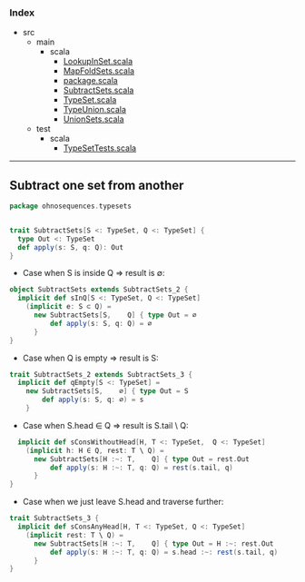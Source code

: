 ### Index

+ src
  + main
    + scala
      + [LookupInSet.scala](LookupInSet.md)
      + [MapFoldSets.scala](MapFoldSets.md)
      + [package.scala](package.md)
      + [SubtractSets.scala](SubtractSets.md)
      + [TypeSet.scala](TypeSet.md)
      + [TypeUnion.scala](TypeUnion.md)
      + [UnionSets.scala](UnionSets.md)
  + test
    + scala
      + [TypeSetTests.scala](../../test/scala/TypeSetTests.md)

------

## Subtract one set from another

```scala
package ohnosequences.typesets


trait SubtractSets[S <: TypeSet, Q <: TypeSet] {
  type Out <: TypeSet
  def apply(s: S, q: Q): Out
}
```

* Case when S is inside Q => result is ∅:

```scala
object SubtractSets extends SubtractSets_2 {
  implicit def sInQ[S <: TypeSet, Q <: TypeSet]
    (implicit e: S ⊂ Q) = 
      new SubtractSets[S,    Q] { type Out = ∅
          def apply(s: S, q: Q) = ∅
      }
}
```

* Case when Q is empty => result is S:

```scala
trait SubtractSets_2 extends SubtractSets_3 {
  implicit def qEmpty[S <: TypeSet] = 
    new SubtractSets[S,    ∅] { type Out = S
        def apply(s: S, q: ∅) = s
    }
```

* Case when S.head ∈ Q => result is S.tail \ Q:

```scala
  implicit def sConsWithoutHead[H, T <: TypeSet,  Q <: TypeSet] 
    (implicit h: H ∈ Q, rest: T \ Q) = 
      new SubtractSets[H :~: T,    Q] { type Out = rest.Out
          def apply(s: H :~: T, q: Q) = rest(s.tail, q)
      }
}
```

* Case when we just leave S.head and traverse further:

```scala
trait SubtractSets_3 {
  implicit def sConsAnyHead[H, T <: TypeSet, Q <: TypeSet] 
    (implicit rest: T \ Q) =
      new SubtractSets[H :~: T,    Q] { type Out = H :~: rest.Out
          def apply(s: H :~: T, q: Q) = s.head :~: rest(s.tail, q)
      }
}

```

